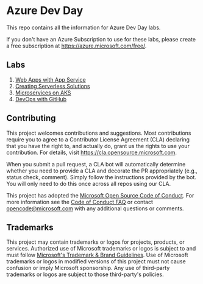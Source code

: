 # Azure Dev Day

This repo contains all the information for Azure Dev Day labs.

If you don't have an Azure Subscription to use for these labs, please create a free subscription at https://azure.microsoft.com/free/.

## Labs
1. [Web Apps with App Service](app-service)
1. [Creating Serverless Solutions](https://github.com/garyciampa/azure-dev-day-serverless)
1. [Microservices on AKS](https://github.com/RandyPatterson/azuredev-aks)
1. [DevOps with GitHub](https://github.com/jimblizzard/azuredevday)

## Contributing

This project welcomes contributions and suggestions.  Most contributions require you to agree to a
Contributor License Agreement (CLA) declaring that you have the right to, and actually do, grant us
the rights to use your contribution. For details, visit https://cla.opensource.microsoft.com.

When you submit a pull request, a CLA bot will automatically determine whether you need to provide
a CLA and decorate the PR appropriately (e.g., status check, comment). Simply follow the instructions
provided by the bot. You will only need to do this once across all repos using our CLA.

This project has adopted the [Microsoft Open Source Code of Conduct](https://opensource.microsoft.com/codeofconduct/).
For more information see the [Code of Conduct FAQ](https://opensource.microsoft.com/codeofconduct/faq/) or
contact [opencode@microsoft.com](mailto:opencode@microsoft.com) with any additional questions or comments.

## Trademarks

This project may contain trademarks or logos for projects, products, or services. Authorized use of Microsoft 
trademarks or logos is subject to and must follow 
[Microsoft's Trademark & Brand Guidelines](https://www.microsoft.com/en-us/legal/intellectualproperty/trademarks/usage/general).
Use of Microsoft trademarks or logos in modified versions of this project must not cause confusion or imply Microsoft sponsorship.
Any use of third-party trademarks or logos are subject to those third-party's policies.

